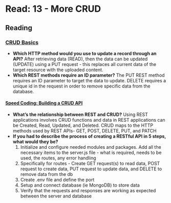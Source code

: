 # Read: 13 - More CRUD

## Reading

### [CRUD Basics](https://medium.com/geekculture/crud-operations-explained-2a44096e9c88)

- **Which HTTP method would you use to update a record through an API?** After retrieving data (READ), then the data can be updated (UPDATE) using a PUT request - this replaces all current data of the target resource with the uploaded content.
- **Which REST methods require an ID parameter?** The PUT REST method requires an ID parameter to target the data to update. DELETE requires a unique id in the request in order to remove specific data from the database.

#### [Speed Coding: Building a CRUD API](https://www.youtube.com/watch?v=EzNcBhSv1Wo)

- **What’s the relationship between REST and CRUD?** Using REST applications involves CRUD functions and data in REST applications can be Created, Read, Updated, and Deleted. CRUD maps to the HTTP methods used by REST APIs- GET, POST, DELETE, PUT, and PATCH
- **If you had to describe the process of creating a RESTful API in 5 steps, what would they be?**
  1. Initialize and configure needed modules and packages. Add all the necessary items to the server.js file - what is required, needs to be used, the routes, any error handling
  2. Specifically for routes - Create GET request(s) to read data, POST request to create data, PUT request to update data, and DELETE to remove data from the db
  3. Create .env file and define the port
  4. Setup and connect database (ie MongoDB) to store data
  5. Verify that the requests and responses are working as expected between the server and database
